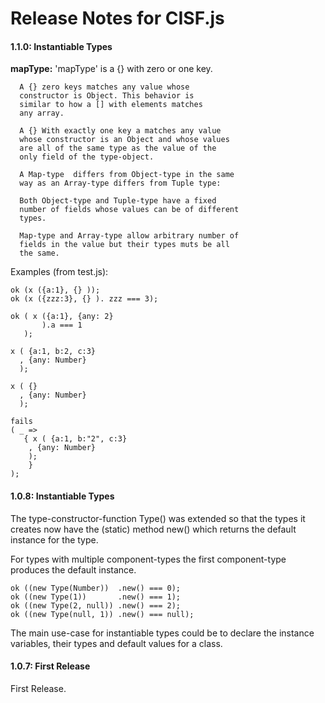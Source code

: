 # Release Notes for CISF.js

#### 1.1.0:  Instantiable Types

**mapType:**
'mapType' is a {} with zero or one key.

	  A {} zero keys matches any value whose
	  constructor is Object. This behavior is
	  similar to how a [] with elements matches
	  any array.

	  A {} With exactly one key a matches any value 
	  whose constructor is an Object and whose values 
	  are all of the same type as the value of the
	  only field of the type-object.  

	  A Map-type  differs from Object-type in the same
	  way as an Array-type differs from Tuple type:
	  
	  Both Object-type and Tuple-type have a fixed
	  number of fields whose values can be of different
	  types.
	  
	  Map-type and Array-type allow arbitrary number of 
	  fields in the value but their types muts be all
	  the same.

Examples (from test.js):

    ok (x ({a:1}, {} ));
    ok (x ({zzz:3}, {} ). zzz === 3);

    ok ( x ({a:1}, {any: 2}
           ).a === 1
       );

    x ( {a:1, b:2, c:3}
      , {any: Number}
      );

    x ( {}
      , {any: Number}
      );

    fails
    ( _ =>
	   { x ( {a:1, b:"2", c:3}
        , {any: Number}
        );
		}
	);


#### 1.0.8:  Instantiable Types
The type-constructor-function Type() 
was extended so that the types it
creates now have the (static) method new() 
which returns the default instance 
for the type.

For types with multiple component-types
the first component-type produces the 
default instance.

    ok ((new Type(Number))  .new() === 0);
    ok ((new Type(1))       .new() === 1);
	ok ((new Type(2, null)) .new() === 2);
	ok ((new Type(null, 1)) .new() === null);

 The main use-case for instantiable types
 could be to declare the
 instance variables, their types and
 default values for a class.  
 
#### 1.0.7: First Release  
First Release.
 

